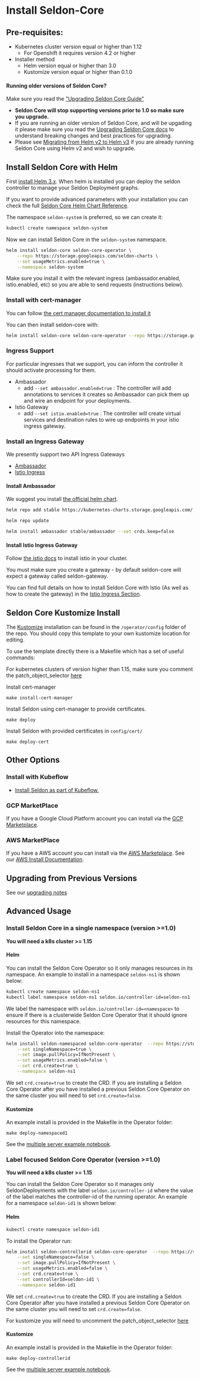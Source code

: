 # Install Seldon-Core

## Pre-requisites:
* Kubernetes cluster version equal or higher than 1.12
    * For Openshift it requires version 4.2 or higher
* Installer method
    * Helm version equal or higher than 3.0
    * Kustomize version equal or higher than 0.1.0

#### Running older versions of Seldon Core? 

Make sure you read the ["Upgrading Seldon Core Guide"](https://docs.seldon.io/projects/seldon-core/en/latest/reference/upgrading.html)

* **Seldon Core will stop supporting versions prior to 1.0 so make sure you upgrade.** 
* If you are running an older version of Seldon Core, and will be upgading it please make sure you read the [Upgrading Seldon Core docs]() to understand breaking changes and best practices for upgrading.
* Please see [Migrating from Helm v2 to Helm v3](https://helm.sh/blog/migrate-from-helm-v2-to-helm-v3/) if you are already running Seldon Core using Helm v2 and wish to upgrade.


## Install Seldon Core with Helm 

First [install Helm 3.x](https://docs.helm.sh). When helm is installed you can deploy the seldon controller to manage your Seldon Deployment graphs.

If you want to provide advanced parameters with your installation you can check the full [Seldon Core Helm Chart Reference](https://docs.seldon.io/projects/seldon-core/en/latest/reference/helm.html).

The namespace `seldon-system` is preferred, so we can create it:

```bash
kubectl create namespace seldon-system
```

Now we can install Seldon Core in the `seldon-system` namespace.

```bash
helm install seldon-core seldon-core-operator \
    --repo https://storage.googleapis.com/seldon-charts \
    --set usageMetrics.enabled=true \
    --namespace seldon-system
```

Make sure you install it with the relevant ingress (ambassador.enabled, istio.enabled, etc) so you are able to send requests (instructions below).

### Install with cert-manager

You can follow [the cert manager documentation to install it](https://docs.cert-manager.io/en/latest/getting-started/install/kubernetes.html)

You can then install seldon-core with:

```bash 
helm install seldon-core seldon-core-operator --repo https://storage.googleapis.com/seldon-charts --set usageMetrics.enabled=true --namespace seldon-system --set certManager.enabled=true
```

### Ingress Support

For particular ingresses that we support, you can inform the controller it should activate processing for them.

 * Ambassador
   * add `--set ambassador.enabled=true` : The controller will add annotations to services it creates so Ambassador can pick them up and wire an endpoint for your deployments.
 * Istio Gateway
   * add `--set istio.enabled=true` : The controller will create virtual services and destination rules to wire up endpoints in your istio ingress gateway.

### Install an Ingress Gateway

We presently support two API Ingress Gateways

 * [Ambassador](https://www.getambassador.io/)
 * [Istio Ingress](https://istio.io/)

#### Install Ambassador

We suggest you install [the official helm chart](https://github.com/helm/charts/tree/master/stable/ambassador).


```bash
helm repo add stable https://kubernetes-charts.storage.googleapis.com/
```

```bash
helm repo update
```

```bash
helm install ambassador stable/ambassador --set crds.keep=false
```

#### Install Istio Ingress Gateway

Follow [the istio docs](https://istio.io/) to install istio in your cluster. 

You must make sure you create a gateway - by default seldon-core will expect a gateway called seldon-gateway.

You can find full details on how to install Seldon Core with Istio (As well as how to create the gateway) in the [Istio Ingress Section](https://docs.seldon.io/projects/seldon-core/en/latest/reference/upgrading.html).


## Seldon Core Kustomize Install 

The [Kustomize](https://github.com/kubernetes-sigs/kustomize) installation can be found in the `/operator/config` folder of the repo. You should copy this template to your own kustomize location for editing.

To use the template directly there is a Makefile which has a set of useful commands:

For kubernetes clusters of version higher than 1.15, make sure you comment the patch_object_selector [here](https://github.com/SeldonIO/seldon-core/blob/master/operator/config/webhook/kustomization.yaml)

Install cert-manager

```
make install-cert-manager
```

Install Seldon using cert-manager to provide certificates.

```
make deploy
```

Install Seldon with provided certificates in `config/cert/`

```
make deploy-cert
```


## Other Options

### Install with Kubeflow

  * [Install Seldon as part of Kubeflow.](https://www.kubeflow.org/docs/guides/components/seldon/#seldon-serving)

### GCP MarketPlace

If you have a Google Cloud Platform account you can install via the [GCP Marketplace](https://console.cloud.google.com/marketplace/details/seldon-portal/seldon-core).

### AWS MarketPlace

If you have a AWS account you can install via the [AWS Marketplace](https://aws.amazon.com/marketplace/pp/B07KCNBCHV). See our [AWS Install Documentation](../reference/aws-mp-install.md).

## Upgrading from Previous Versions

See our [upgrading notes](../reference/upgrading.md)

## Advanced Usage

### Install Seldon Core in a single namespace (version >=1.0)

**You will need a k8s cluster >= 1.15**

#### Helm

You can install the Seldon Core Operator so it only manages resources in its namespace. An example to install in a namespace `seldon-ns1` is shown below:

```bash
kubectl create namespace seldon-ns1
kubectl label namespace seldon-ns1 seldon.io/controller-id=seldon-ns1
```

We label the namespace with `seldon.io/controller-id=<namespace>` to ensure if there is a clusterwide Seldon Core Operator that it should ignore resources for this namespace.

Install the Operator into the namespace:

```bash
helm install seldon-namespaced seldon-core-operator  --repo https://storage.googleapis.com/seldon-charts  \
    --set singleNamespace=true \
    --set image.pullPolicy=IfNotPresent \
    --set usageMetrics.enabled=false \
    --set crd.create=true \
    --namespace seldon-ns1
```

We set `crd.create=true` to create the CRD. If you are installing a Seldon Core Operator after you have installed a previous Seldon Core Operator on the same cluster you will need to set `crd.create=false`.


#### Kustomize

An example install is provided in the Makefile in the Operator folder:

```
make deploy-namespaced1
```

See the [multiple server example notebook](../examples/multiple_operators.html).

### Label focused Seldon Core Operator (version >=1.0)

**You will need a k8s cluster >= 1.15**

You can install the Seldon Core Operator so it manages only SeldonDeployments with the label `seldon.io/controller-id` where the value of the label matches the controller-id of the running operator. An example for a namespace `seldon-id1` is shown below:

#### Helm

```bash
kubectl create namespace seldon-id1
```

To install the Operator run:


```bash
helm install seldon-controllerid seldon-core-operator  --repo https://storage.googleapis.com/seldon-charts  \
    --set singleNamespace=false \
    --set image.pullPolicy=IfNotPresent \
    --set usageMetrics.enabled=false \
    --set crd.create=true \
    --set controllerId=seldon-id1 \
    --namespace seldon-id1
```

We set `crd.create=true` to create the CRD. If you are installing a Seldon Core Operator after you have installed a previous Seldon Core Operator on the same cluster you will need to set `crd.create=false`.

For kustomize you will need to uncomment the patch_object_selector [here](https://github.com/SeldonIO/seldon-core/blob/master/operator/config/webhook/kustomization.yaml)

#### Kustomize

An example install is provided in the Makefile in the Operator folder:

```
make deploy-controllerid
```

See the [multiple server example notebook](../examples/multiple_operators.html).

